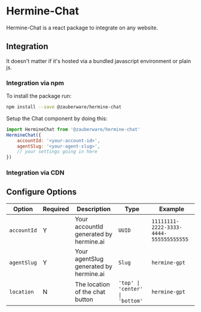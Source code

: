 # Hermine-Chat

Hermine-Chat is a react package to integrate on any website.

## Integration

It doesn't matter if it's hosted via a bundled javascript environment or plain js.

### Integration via npm

To install the package run:

```bash
npm install --save @zauberware/hermine-chat
```

Setup the Chat component by doing this:

```javascript
import HermineChat from '@zauberware/hermine-chat'
HermineChat({
    accountId: '<your-account-id>',
    agentSlug: '<your-agent-slug>',
    // your settings going in here
})
```

### Integration via CDN


## Configure Options

| Option | Required | Description | Type | Example |
|--------|----------|-------------|------|---------|
| `accountId` | Y | Your accountId generated by hermine.ai | `UUID` | `11111111-2222-3333-4444-555555555555` |
| `agentSlug` | Y | Your agentSlug generated by hermine.ai | `Slug` | `hermine-gpt` |
| `location`  | N | The location of the chat button | `'top' \| 'center' \| 'bottom'` | `hermine-gpt` |
